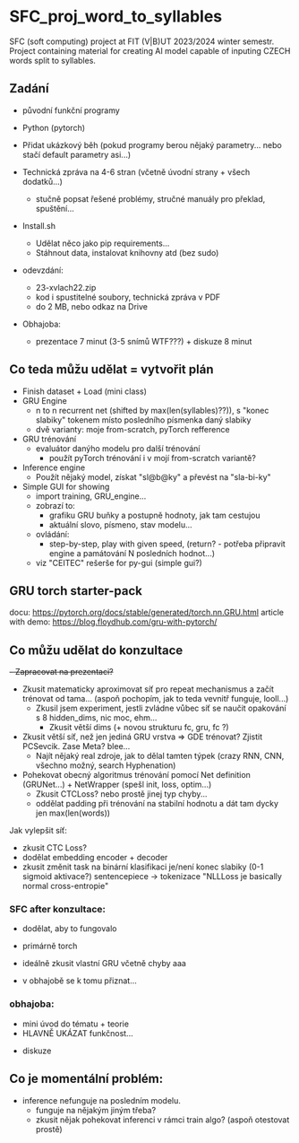 # SFC_proj_word_to_syllables

SFC (soft computing) project at FIT (V|B)UT 2023/2024 winter semestr. Project containing material for creating AI model capable of inputing CZECH words split to syllables.

## Zadání
- původní funkční programy
- Python (pytorch)
- Přidat ukázkový běh (pokud programy berou nějaký parametry... nebo stačí default parametry asi...)
- Technická zpráva na 4-6 stran (včetně úvodní strany + všech dodatků...)
	- stučně popsat řešené problémy, stručné manuály pro překlad, spuštění...

- Install.sh
	- Udělat něco jako pip requirements...
	- Stáhnout data, instalovat knihovny atd (bez sudo)

- odevzdání:
	- 23-xvlach22.zip
	- kod i spustitelné soubory, technická zpráva v PDF
	- do 2 MB, nebo odkaz na Drive

- Obhajoba:
	- prezentace 7 minut (3-5 snímů WTF???) + diskuze 8 minut

## Co teda můžu udělat = vytvořit plán

- Finish dataset + Load (mini class)
- GRU Engine
	- n to n recurrent net (shifted by max(len(syllables)??)), s "konec slabiky" tokenem místo posledního písmenka daný slabiky
	- dvě varianty: moje from-scratch, pyTorch refference
- GRU trénování
	- evaluátor danýho modelu pro další trénování
		- použít pyTorch trénování i v mojí from-scratch variantě?
- Inference engine
	- Použít nějaký model, získat  "sl@b@ky" a převést na "sla-bi-ky"
- Simple GUI for showing
	- import training, GRU_engine...
	- zobrazí to:
		- grafiku GRU buňky a postupně hodnoty, jak tam cestujou
		- aktuální slovo, písmeno, stav modelu...
	- ovládání:
		- step-by-step, play with given speed, (return? - potřeba připravit engine a památování N posledních hodnot...)
	- viz "CEITEC" rešerše for py-gui (simple gui?)


## GRU torch starter-pack

docu:
https://pytorch.org/docs/stable/generated/torch.nn.GRU.html
article with demo:
https://blog.floydhub.com/gru-with-pytorch/


## Co můžu udělat do konzultace

~~- Zapracovat na prezentaci?~~
- Zkusit matematicky aproximovat síť pro repeat mechanismus a začít trénovat od tama... (aspoň pochopím, jak to teda vevnitř funguje, looll...)
  - Zkusil jsem experiment, jestli zvládne vůbec síť se naučit opakování s 8 hidden_dims, nic moc, ehm...
    - Zkusit větší dims (+ novou strukturu fc, gru, fc ?)
- Zkusit větší síť, než jen jediná GRU vrstva => GDE trénovat? Zjistit PCSevcik. Zase Meta? blee...
  - Najít nějaký real zdroje, jak to dělal tamten týpek (crazy RNN, CNN, všechno možný, search Hyphenation)
- Pohekovat obecný algoritmus trénování pomocí Net definition (GRUNet...) + NetWrapper (spešl init, loss, optim...)
  - Zkusit CTCLoss? nebo prostě jinej typ chyby...
  - oddělat padding při trénování na stabilní hodnotu a dát tam dycky jen max(len(words))


Jak vylepšit síť:
- zkusit CTC Loss?
- dodělat embedding encoder + decoder
- zkusit změnit task na binární klasifikaci je/není konec slabiky (0-1 sigmoid aktivace?)
sentencepiece -> tokenizace
"NLLLoss je basically normal cross-entropie"

### SFC after konzultace: 

- dodělat, aby to fungovalo
- primárně torch
- ideálně zkusit vlastní GRU včetně chyby aaa

- v obhajobě se k tomu přiznat...

### obhajoba: 
 - mini úvod do tématu + teorie
- HLAVNĚ UKÁZAT funkčnost...
+ diskuze



## Co je momentální problém:
- inference nefunguje na posledním modelu.
    - funguje na nějakým jiným třeba?
	- zkusit nějak pohekovat inferenci v rámci train algo? (aspoň otestovat prostě)
	


